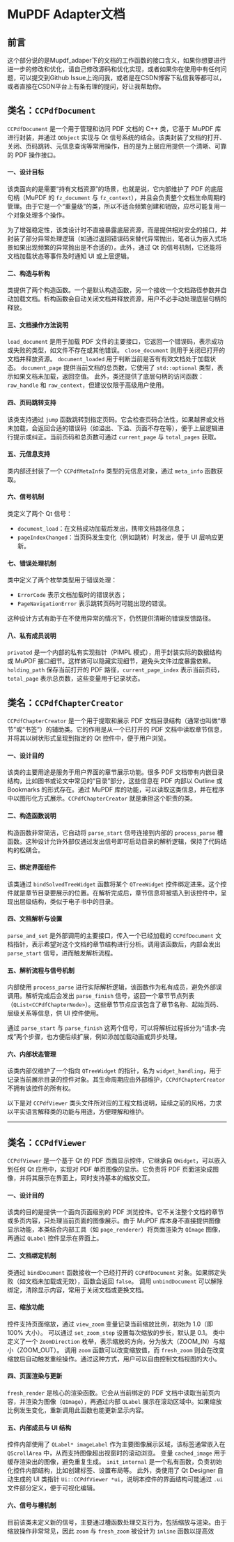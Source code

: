 # MuPDF Adapter文档

## 前言

​	这个部分说的是Mupdf_adaper下的文档的工作函数的接口含义，如果你想要进行进一步的修改和优化，请自己修改源码和优化实现，或者如果你在使用中有任何问题，可以提交到Github Issue上询问我，或者是在CSDN博客下私信我等都可以，或者直接在CSDN平台上有条有理的提问，好让我帮助你。

## 类名：`CCPdfDocument`

`CCPdfDocument` 是一个用于管理和访问 PDF 文档的 C++ 类，它基于 MuPDF 库进行封装，并通过 `QObject` 实现与 Qt 信号系统的结合。该类封装了文档的打开、关闭、页码跳转、元信息查询等常用操作，目的是为上层应用提供一个清晰、可靠的 PDF 操作接口。

#### 一、设计目标

该类面向的是需要“持有文档资源”的场景，也就是说，它内部维护了 PDF 的底层句柄（MuPDF 的 `fz_document` 与 `fz_context`），并且会负责整个文档生命周期的管理。由于它是一个“重量级”的类，所以不适合频繁创建和销毁，应尽可能复用一个对象处理多个操作。

为了增强稳定性，该类设计时不直接暴露底层资源，而是提供相对安全的接口，并封装了部分异常处理逻辑（如通过返回错误码来替代异常抛出，笔者认为嵌入式场景如果出现频繁的异常抛出是不合适的）。此外，通过 Qt 的信号机制，它还能将文档加载状态等事件及时通知 UI 或上层逻辑。

#### 二、构造与析构

类提供了两个构造函数。一个是默认构造函数，另一个接收一个文档路径参数并自动加载文档。析构函数会自动关闭文档并释放资源，用户不必手动处理底层句柄的释放。

#### 三、文档操作方法说明

`load_document` 是用于加载 PDF 文件的主要接口，它返回一个错误码，表示成功或失败的类型，如文件不存在或其他错误。
 `close_document` 则用于关闭已打开的文档并释放资源。
 `document_loaded` 用于判断当前是否有有效文档处于加载状态。
 `document_page` 提供当前文档的总页数，它使用了 `std::optional` 类型，表示如果文档未加载，返回空值。
 此外，类还提供了底层句柄的访问函数：`raw_handle` 和 `raw_context`，但建议仅限于高级用户使用。

#### 四、页码跳转支持

该类支持通过 `jump` 函数跳转到指定页码。它会检查页码合法性，如果越界或文档未加载，会返回合适的错误码（如溢出、下溢、页面不存在等），便于上层逻辑进行提示或纠正。当前页码和总页数可通过 `current_page` 与 `total_pages` 获取。

#### 五、元信息支持

类内部还封装了一个 `CCPdfMetaInfo` 类型的元信息对象，通过 `meta_info` 函数获取。

#### 六、信号机制

类定义了两个 Qt 信号：

- `document_load`：在文档成功加载后发出，携带文档路径信息；
- `pageIndexChanged`：当页码发生变化（例如跳转）时发出，便于 UI 层响应更新。

#### 七、错误处理机制

类中定义了两个枚举类型用于错误处理：

- `ErrorCode` 表示文档加载时的错误状态；
- `PageNavigationError` 表示跳转页码时可能出现的错误。

这种设计方式有助于在不使用异常的情况下，仍然提供清晰的错误反馈路径。

#### 八、私有成员说明

`privated` 是一个内部的私有实现指针（PIMPL 模式），用于封装实际的数据结构或 MuPDF 接口细节。这样做可以隐藏实现细节，避免头文件过度暴露依赖。
 `holding_path` 保存当前打开的 PDF 路径，`current_page_index` 表示当前页码，`total_page` 表示总页数，这些变量用于记录状态。

## 类名：`CCPdfChapterCreator`

`CCPdfChapterCreator` 是一个用于提取和展示 PDF 文档目录结构（通常也叫做“章节”或“书签”）的辅助类。它的作用是从一个已打开的 PDF 文档中读取章节信息，并将其以树状形式呈现到指定的 Qt 控件中，便于用户浏览。

#### 一、设计目的

该类的主要用途是服务于用户界面的章节展示功能。很多 PDF 文档带有内嵌目录结构，比如图书或论文中常见的“目录”部分，这些信息在 PDF 内部以 Outline 或 Bookmarks 的形式存在。通过 MuPDF 库的功能，可以读取这类信息，并在程序中以图形化方式展示。`CCPdfChapterCreator` 就是承担这个职责的类。

#### 二、构造函数说明

构造函数非常简洁，它自动将 `parse_start` 信号连接到内部的 `process_parse` 槽函数。这种设计允许外部仅通过发出信号即可启动目录的解析逻辑，保持了代码结构的松耦合。

#### 三、绑定界面组件

该类通过 `bindSolvedTreeWidget` 函数将某个 `QTreeWidget` 控件绑定进来。这个控件就是章节目录要展示的位置。在解析完成后，章节信息将被插入到该控件中，呈现出层级结构，类似于电子书中的目录。

#### 四、文档解析与设置

`parse_and_set` 是外部调用的主要接口，传入一个已经加载的 `CCPdfDocument` 文档指针，表示希望对这个文档的章节结构进行分析。调用该函数后，内部会发出 `parse_start` 信号，进而触发解析流程。

#### 五、解析流程与信号机制

内部使用 `process_parse` 进行实际解析逻辑，该函数作为私有成员，避免外部误调用。解析完成后会发出 `parse_finish` 信号，返回一个章节节点列表（`QList<CCPdfChapterNode>`）。这些章节节点应该包含了章节名称、起始页码、层级关系等信息，供 UI 控件使用。

通过 `parse_start` 与 `parse_finish` 这两个信号，可以将解析过程拆分为“请求-完成”两个步骤，也方便后续扩展，例如添加加载动画或异步处理。

#### 六、内部状态管理

该类内部仅维护了一个指向 `QTreeWidget` 的指针，名为 `widget_handling`，用于记录当前展示目录的控件对象。其生命周期应由外部维护，`CCPdfChapterCreator` 不拥有该控件的所有权。

以下是对 `CCPdfViewer` 类头文件所对应的工程文档说明，延续之前的风格，力求以平实语言解释类的功能与用途，方便理解和维护。

------

## 类名：`CCPdfViewer`

`CCPdfViewer` 是一个基于 Qt 的 PDF 页面显示控件，它继承自 `QWidget`，可以嵌入到任何 Qt 应用中，实现对 PDF 单页图像的显示。它负责将 PDF 页面渲染成图像，并将其展示在界面上，同时支持基本的缩放交互。

#### 一、设计目的

该类的目的是提供一个面向页面级别的 PDF 浏览控件。它不关注整个文档的章节或多页内容，只处理当前页面的图像展示。由于 MuPDF 库本身不直接提供图像显示功能，本类结合内部工具（如 `page_renderer`）将页面渲染为 `QImage` 图像，再通过 `QLabel` 控件显示在界面上。

#### 二、文档绑定机制

类通过 `bindDocument` 函数接收一个已经打开的 `CCPdfDocument` 对象。如果绑定失败（如文档未加载或无效），函数会返回 `false`。
 调用 `unbindDocument` 可以解除绑定，清除显示内容，常用于关闭文档或更换文档。

#### 三、缩放功能

控件支持页面缩放，通过 `view_zoom` 变量记录当前缩放比例，初始为 1.0（即 100% 大小）。
 可以通过 `set_zoom_step` 设置每次缩放的步长，默认是 0.1。
 类中定义了一个 `ZoomDirection` 枚举，表示缩放的方向，分为放大（ZOOM_IN）与缩小（ZOOM_OUT）。
 调用 `zoom` 函数可以改变缩放值，而 `fresh_zoom` 则会在改变缩放后自动触发重绘操作。通过这种方式，用户可以自由控制文档视图的大小。

#### 四、页面渲染与更新

`fresh_render` 是核心的渲染函数。它会从当前绑定的 PDF 文档中读取当前页内容，并渲染为图像（`QImage`），再通过内部 `QLabel` 展示在滚动区域中。如果缩放比例发生变化，重新调用此函数也能更新显示内容。

#### 五、内部成员与 UI 结构

控件内部使用了 `QLabel* imageLabel` 作为主要图像展示区域，该标签通常嵌入在 `QScrollArea` 中，从而支持图像超出视窗时的滚动浏览。
 变量 `cached_image` 用于缓存渲染出的图像，避免重复生成。
 `init_internal` 是一个私有函数，负责初始化控件内部结构，比如创建标签、设置布局等。
 此外，类使用了 Qt Designer 自动生成的 UI 类指针 `Ui::CCPdfViewer *ui`，说明本控件的界面结构可能通过 `.ui` 文件部分定义，便于可视化编辑。

#### 六、信号与槽机制

目前该类未定义新的信号，主要通过槽函数处理交互行为，包括缩放与渲染。由于缩放操作非常常见，因此 `zoom` 与 `fresh_zoom` 被设计为 `inline` 函数以提高效

